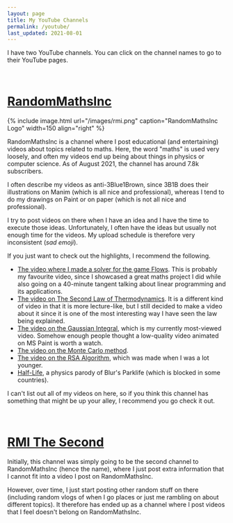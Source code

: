 ```yaml
---
layout: page
title: My YouTube Channels
permalink: /youtube/
last_updated: 2021-08-01
---
```

I have two YouTube channels. You can click on the channel names to go to their YouTube pages.

<br>

# <a href="https://www.youtube.com/c/RandomMathsInc">RandomMathsInc</a>

{% include image.html url="/images/rmi.png" caption="RandomMathsInc Logo" width=150 align="right" %}

RandomMathsInc is a channel where I post educational (and entertaining) videos about topics related to maths. Here, the word "maths" is used very loosely, and often my videos end up being about things in physics or computer science. As of August 2021, the channel has around 7.8k subscribers.

I often describe my videos as anti-3Blue1Brown, since 3B1B does their illustrations on Manim (which is all nice and professional), whereas I tend to do my drawings on Paint or on paper (which is not all nice and professional).

I try to post videos on there when I have an idea and I have the time to execute those ideas. Unfortunately, I often have the ideas but usually not enough time for the videos. My upload schedule is therefore very inconsistent (_sad emoji_).

If you just want to check out the highlights, I recommend the following.
- <a href="https://www.youtube.com/watch?v=5aQV1iJiZwA">The video where I made a solver for the game Flows</a>. This is probably my favourite video, since I showcased a great maths project I did while also going on a 40-minute tangent talking about linear programming and its applications.
- <a href="https://www.youtube.com/watch?v=hNkrqdN1tJs">The video on The Second Law of Thermodynamics</a>. It is a different kind of video in that it is more lecture-like, but I still decided to make a video about it since it is one of the most interesting way I have seen the law being explained.
- <a href="https://www.youtube.com/watch?v=l27xKSNad2Y">The video on the Gaussian Integral</a>, which is my currently most-viewed video. Somehow enough people thought a low-quality video animated on MS Paint is worth a watch.
- <a href="https://www.youtube.com/watch?v=q6gJ2T0NSwM">The video on the Monte Carlo method</a>.
- <a href="https://www.youtube.com/watch?v=rxcPhAIFEU8">The video on the RSA Algorithm</a>, which was made when I was a lot younger.
- <a href="https://www.youtube.com/watch?v=vl0KpMljxsU">Half-Life</a>, a physics parody of Blur's Parklife (which is blocked in some countries).

I can't list out all of my videos on here, so if you think this channel has something that might be up your alley, I recommend you go check it out.

<br>

# <a href="https://www.youtube.com/channel/UCTwdd4u7a301TWVMOVGXk-g">RMI The Second</a>

Initially, this channel was simply going to be the second channel to RandomMathsInc (hence the name), where I just post extra information that I cannot fit into a video I post on RandomMathsInc.

However, over time, I just start posting other random stuff on there (including random vlogs of when I go places or just me rambling on about different topics). It therefore has ended up as a channel where I post videos that I feel doesn't belong on RandomMathsInc.
